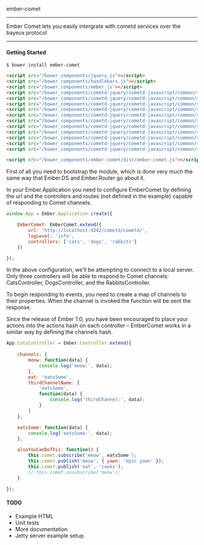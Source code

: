 ember-comet
_____________________

Ember Comet lets you easily intergrate with cometd services over the bayeux protocol

_____________________
#### Getting Started

	$ bower install ember-comet

```html
<script src="/bower_components/jquery.js"></script>
<script src="/bower_components/handlebars.js"></script>
<script src="/bower_components/ember.js"></script>
<script src="/bower_components/cometd-jquery/cometd-javascript/common/src/main/js/org/cometd/cometd-namespace.js"></script>
<script src="/bower_components/cometd-jquery/cometd-javascript/common/src/main/js/org/cometd/cometd-json.js"></script>
<script src="/bower_components/cometd-jquery/cometd-javascript/common/src/main/js/org/cometd/Utils.js"></script>
<script src="/bower_components/cometd-jquery/cometd-javascript/common/src/main/js/org/cometd/TransportRegistry.js"></script>
<script src="/bower_components/cometd-jquery/cometd-javascript/common/src/main/js/org/cometd/Transport.js"></script>
<script src="/bower_components/cometd-jquery/cometd-javascript/common/src/main/js/org/cometd/RequestTransport.js"></script>
<script src="/bower_components/cometd-jquery/cometd-javascript/common/src/main/js/org/cometd/LongPollingTransport.js"></script>
<script src="/bower_components/cometd-jquery/cometd-javascript/common/src/main/js/org/cometd/CallbackPollingTransport.js"></script>
<script src="/bower_components/cometd-jquery/cometd-javascript/common/src/main/js/org/cometd/WebSocketTransport.js"></script>
<script src="/bower_components/cometd-jquery/cometd-javascript/common/src/main/js/org/cometd/CometD.js"></script>
<script src="/bower_components/cometd-jquery/cometd-javascript/common/src/main/webapp/jquery/jquery.cometd.js"></script>

<script src="/bower_components/ember-comet/dist/ember-comet.js"></script>

`````
First of all you need to bootstrap the module, which is done very much the same way that Ember.DS and Ember.Router go about it.

In your Ember.Application you need to configure EmberComet by defining the url and the controllers and routes (not defined in the example) capable of responding to Comet channels.

````js
window.App = Ember.Application.create({

    EmberComet: EmberComet.extend({
        url: 'http://localhost:4242/cometd/cometd/',
		logLevel: 'info',
        controllers: ['cats', 'dogs', 'rabbits']
    })

});
````

In the above configuration, we'll be attempting to connect to a local server. Only three controllers will be able to respond to Comet channels: CatsController, DogsController, and the RabbitsController.

To begin responding to events, you need to create a map of channels to their properties. When the channel is invoked the function will be sent the response.

Since the release of Ember 1.0, you have been encouraged to place your actions into the actions hash on each controller – EmberComet works in a similar way by defining the channels hash.

````js
App.CatsController = Ember.Controller.extend({
	
	channels: {
		meow: function(data) {
			console.log('meow:', data);
		},
		eat: 'eatsSome',
		thirdChannelName: [
			'eatsSome', 
			function(data) {
				console.log('thirdChannel:', data);
			}
		]
	},

	eatsSome: function(data) {
		console.log('eatsSome:', data);
	},

	alsoYouCanDoThis: function() {
		this.comet.subscribe('meow', eatsSome');
		this.comet.publish('meow', { yawn: 'epic yawn' });
		this.comet.publish('eat', 'caeks');
		// this.comet.unsubscribe('meow');
	}

});
````

#### TODO

- Example HTML
- Unit tests
- More documentation
- Jetty server example setup